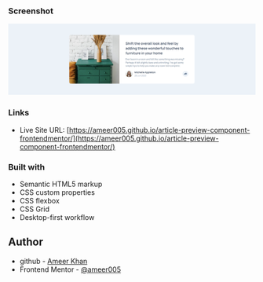### Screenshot

![](images/screenshot.png)

### Links

- Live Site URL: [https://ameer005.github.io/article-preview-component-frontendmentor/](https://ameer005.github.io/article-preview-component-frontendmentor/)

### Built with

- Semantic HTML5 markup
- CSS custom properties
- CSS flexbox
- CSS Grid
- Desktop-first workflow

## Author

- github - [Ameer Khan](https://github.com/ameer005)
- Frontend Mentor - [@ameer005](https://www.frontendmentor.io/profile/ameer005)
